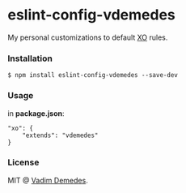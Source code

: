 # eslint-config-vdemedes

My personal customizations to default [XO](https://github.com/sindresorhus/xo) rules.


### Installation

```
$ npm install eslint-config-vdemedes --save-dev
```


### Usage

in **package.json**:

```
"xo": {
	"extends": "vdemedes"
}
```


### License

MIT @ [Vadim Demedes](https://github.com/vdemedes).
